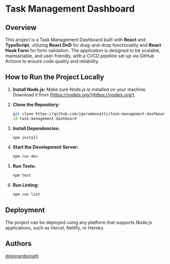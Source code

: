 # Task Management Dashboard

## Overview

This project is a Task Management Dashboard built with **React** and **TypeScript**, utilizing **React DnD** for drag-and-drop functionality and **React Hook Form** for form validation. The application is designed to be scalable, maintainable, and user-friendly, with a CI/CD pipeline set up via GitHub Actions to ensure code quality and reliability.


## How to Run the Project Locally

1. **Install Node.js:** Make sure Node.js is installed on your machine. Download it from [https://nodejs.org/](https://nodejs.org/).

2. **Clone the Repository:**
   ```bash
   git clone https://github.com/igorambonatti/task-management-dashboard.git
   cd task-management-dashboard
   ```

3. **Install Dependencies:**
   ```bash
   npm install
   ```

4. **Start the Development Server:**
   ```bash
   npm run dev
   ```

5. **Run Tests:**
   ```bash
   npm test
   ```

6. **Run Linting:**
   ```bash
   npm run lint
   ```

## Deployment

The project can be deployed using any platform that supports Node.js applications, such as Vercel, Netlify, or Heroku.

## Authors

[@igorambonatti](https://www.linkedin.com/in/igorambonatti/)
